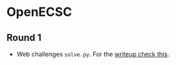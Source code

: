 # OpenECSC 

## Round 1

- Web challenges `solve.py`. For the [writeup check this](https://albertofdr.github.io/post/openecsc2024-round1-web-writeup/).

